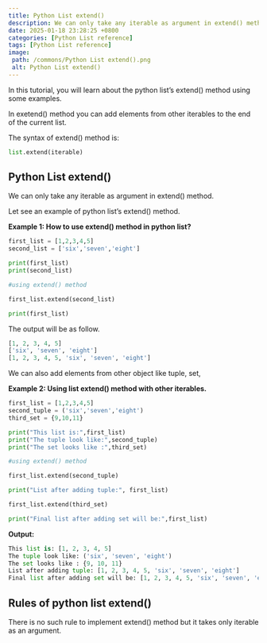 ```yaml
---
title: Python List extend()
description: We can only take any iterable as argument in extend() method.
date: 2025-01-18 23:28:25 +0800
categories: [Python List reference]
tags: [Python List reference]
image:
 path: /commons/Python List extend().png
 alt: Python List extend()
---
```


<script type="text/javascript">
	atOptions = {
		'key' : '98858c4e91885e00ea9926beee01c03e',
		'format' : 'iframe',
		'height' : 90,
		'width' : 728,
		'params' : {}
	};
</script>
<script type="text/javascript" src="//www.highperformanceformat.com/98858c4e91885e00ea9926beee01c03e/invoke.js"></script>
In this tutorial, you will learn about the python list’s extend() method using some examples.

In exetend() method  you can add elements from other iterables to the end of the current list.

The syntax of extend() method is:

```python
list.extend(iterable)

```
## Python List extend()

<script type="text/javascript">
	atOptions = {
		'key' : '98858c4e91885e00ea9926beee01c03e',
		'format' : 'iframe',
		'height' : 90,
		'width' : 728,
		'params' : {}
	};
</script>
<script type="text/javascript" src="//www.highperformanceformat.com/98858c4e91885e00ea9926beee01c03e/invoke.js"></script>
We can only take any iterable as argument in extend() method.

Let see an example of python list’s extend() method.

**Example 1: How to use extend() method in python list?**

```python
first_list = [1,2,3,4,5]
second_list = ['six','seven','eight']

print(first_list)
print(second_list)

#using extend() method

first_list.extend(second_list)

print(first_list)

```

<script type="text/javascript">
	atOptions = {
		'key' : '98858c4e91885e00ea9926beee01c03e',
		'format' : 'iframe',
		'height' : 90,
		'width' : 728,
		'params' : {}
	};
</script>
<script type="text/javascript" src="//www.highperformanceformat.com/98858c4e91885e00ea9926beee01c03e/invoke.js"></script>
The output will be as follow.

```python
[1, 2, 3, 4, 5]
['six', 'seven', 'eight']
[1, 2, 3, 4, 5, 'six', 'seven', 'eight']

```

We can also add elements from other object like tuple, set, 

**Example  2: Using list extend() method with other iterables.**

```python
first_list = [1,2,3,4,5]
second_tuple = ('six','seven','eight')
third_set = {9,10,11}

print("This list is:",first_list)
print("The tuple look like:",second_tuple)
print("The set looks like :",third_set)

#using extend() method

first_list.extend(second_tuple)

print("List after adding tuple:", first_list)

first_list.extend(third_set)

print("Final list after adding set will be:",first_list)

```

**Output:**

```python
This list is: [1, 2, 3, 4, 5]
The tuple look like: ('six', 'seven', 'eight')
The set looks like : {9, 10, 11}
List after adding tuple: [1, 2, 3, 4, 5, 'six', 'seven', 'eight']
Final list after adding set will be: [1, 2, 3, 4, 5, 'six', 'seven', 'eight', 9, 10, 11]

```

## Rules of python list extend()

There is no such rule to implement extend() method but it takes only iterable as an argument.